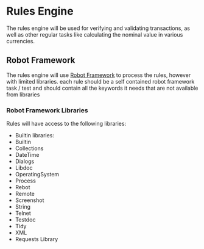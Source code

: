 
# Rules Engine

The rules engine will be used for verifying and validating transactions, as well as other regular tasks like calculating the nominal value in various currencies.

## Robot Framework

The rules engine will use [Robot Framework](https://robotframework.org/) to process the rules, however with limited libraries. each rule should be a self contained robot framework task / test and should contain all the keywords it needs that are not available from libraries

### Robot Framework Libraries

Rules will have access to the following libraries:
- Builtin libraries:
 - Builtin
 - Collections
 - DateTime
 - Dialogs
 - Libdoc
 - OperatingSystem
 - Process
 - Rebot
 - Remote
 - Screenshot
 - String
 - Telnet
 - Testdoc
 - Tidy
 - XML
- Requests Library
